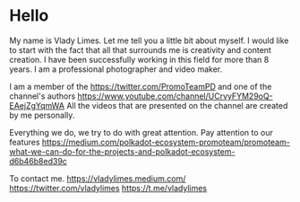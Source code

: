 # Hello
My name is Vlady Limes. Let me tell you a little bit about myself.
I would like to start with the fact that all that surrounds me is creativity and content creation. I have been successfully working in this field for more than 8 years.
I am a professional photographer and video maker.

I am a member of the https://twitter.com/PromoTeamPD  and one of the channel's authors https://www.youtube.com/channel/UCrvyFYM29oQ-EAejZgYqmWA
All the videos that are presented on the channel are created by me personally. 

Everything we do, we try to do with great attention. Pay attention to our features
https://medium.com/polkadot-ecosystem-promoteam/promoteam-what-we-can-do-for-the-projects-and-polkadot-ecosystem-d6b46b8ed39c



To contact me.
https://vladylimes.medium.com/
https://twitter.com/vladylimes
https://t.me/vladylimes
